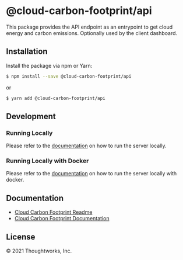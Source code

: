 # @cloud-carbon-footprint/api

This package provides the API endpoint as an entrypoint to get cloud energy and carbon emissions. Optionally used by the client dashboard.

## Installation

Install the package via npm or Yarn:

```sh
$ npm install --save @cloud-carbon-footprint/api
```

or

```sh
$ yarn add @cloud-carbon-footprint/api
```

## Development

### Running Locally

Please refer to the [documentation](https://www.cloudcarbonfootprint.org/docs/introduction) on how to run the server locally.

### Running Locally with Docker

Please refer to the [documentation](https://www.cloudcarbonfootprint.org/docs/run-with-docker) on how to run the server locally with docker.

## Documentation

- [Cloud Carbon Footprint Readme](https://github.com/cloud-carbon-footprint/cloud-carbon-footprint/blob/trunk/README.md)
- [Cloud Carbon Footprint Documentation](https://github.com/cloud-carbon-footprint/cloud-carbon-footprint/tree/trunk/microsite/docs/README.md)

## License

© 2021 Thoughtworks, Inc.
